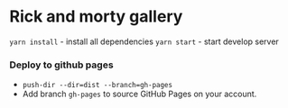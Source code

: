 # Rick and morty gallery


`yarn install` - install all dependencies
`yarn start` - start develop server

### Deploy to github pages
- `push-dir --dir=dist --branch=gh-pages`
- Add branch `gh-pages` to source GitHub Pages on your account.




